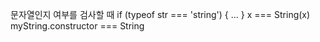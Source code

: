 문자열인지 여부를 검사할 때
if (typeof str === 'string') { ... }
x === String(x)
myString.constructor === String